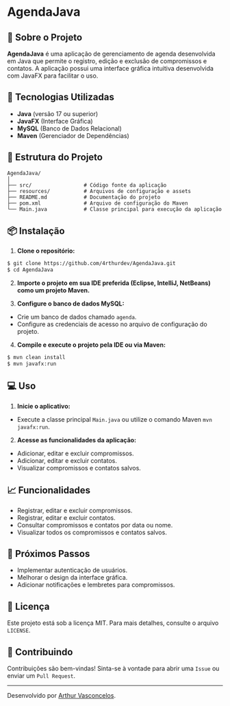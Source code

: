 # AgendaJava

## 📌 Sobre o Projeto

**AgendaJava** é uma aplicação de gerenciamento de agenda desenvolvida em Java que permite o registro, edição e exclusão de compromissos e contatos. A aplicação possui uma interface gráfica intuitiva desenvolvida com JavaFX para facilitar o uso.

## 🚀 Tecnologias Utilizadas

- **Java** (versão 17 ou superior)
- **JavaFX** (Interface Gráfica)
- **MySQL** (Banco de Dados Relacional)
- **Maven** (Gerenciador de Dependências)

## 📂 Estrutura do Projeto

```
AgendaJava/
│
├── src/                 # Código fonte da aplicação
├── resources/           # Arquivos de configuração e assets
├── README.md            # Documentação do projeto
├── pom.xml              # Arquivo de configuração do Maven
└── Main.java            # Classe principal para execução da aplicação
```

## 📦 Instalação

1. **Clone o repositório:**
```bash
$ git clone https://github.com/4rthurdev/AgendaJava.git
$ cd AgendaJava
```

2. **Importe o projeto em sua IDE preferida (Eclipse, IntelliJ, NetBeans) como um projeto Maven.**

3. **Configure o banco de dados MySQL:**
- Crie um banco de dados chamado `agenda`.
- Configure as credenciais de acesso no arquivo de configuração do projeto.

4. **Compile e execute o projeto pela IDE ou via Maven:**
```bash
$ mvn clean install
$ mvn javafx:run
```

## 💻 Uso

1. **Inicie o aplicativo:**
- Execute a classe principal `Main.java` ou utilize o comando Maven `mvn javafx:run`.

2. **Acesse as funcionalidades da aplicação:**
- Adicionar, editar e excluir compromissos.
- Adicionar, editar e excluir contatos.
- Visualizar compromissos e contatos salvos.

## 📈 Funcionalidades

- Registrar, editar e excluir compromissos.
- Registrar, editar e excluir contatos.
- Consultar compromissos e contatos por data ou nome.
- Visualizar todos os compromissos e contatos salvos.

## 📌 Próximos Passos

- Implementar autenticação de usuários.
- Melhorar o design da interface gráfica.
- Adicionar notificações e lembretes para compromissos.

## 📄 Licença

Este projeto está sob a licença MIT. Para mais detalhes, consulte o arquivo `LICENSE`.

## 🤝 Contribuindo

Contribuições são bem-vindas! Sinta-se à vontade para abrir uma `Issue` ou enviar um `Pull Request`.

---

Desenvolvido por [Arthur Vasconcelos](https://github.com/4rthurdev).
